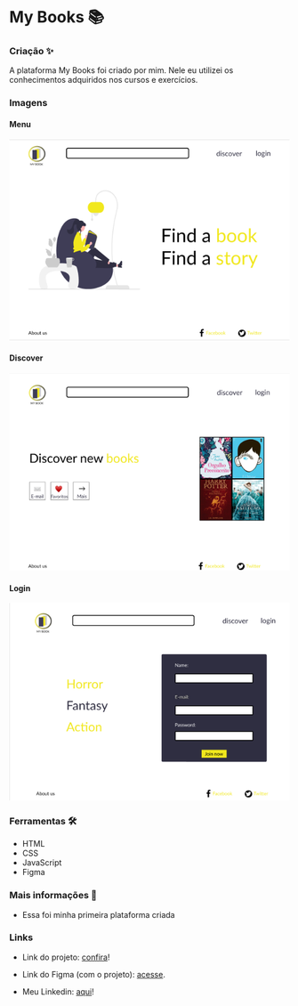 # My Books 📚
 
### Criação ✨
 
A plataforma My Books foi criado por mim. Nele eu utilizei os conhecimentos adquiridos nos cursos e exercícios. 

### Imagens

#### Menu

![Thumbnail:](https://github.com/suzanadossantos/my_books/blob/main/imagens_projeto/menu.png)

#### Discover

![Thumbnail:](https://github.com/suzanadossantos/my_books/blob/main/imagens_projeto/discover.png)

#### Login

![Thumbnail:](https://github.com/suzanadossantos/my_books/blob/main/imagens_projeto/login.png)

### Ferramentas 🛠️
 
- HTML
- CSS
- JavaScript
- Figma

### Mais informações 🤔

- Essa foi minha primeira plataforma criada

### Links

- Link do projeto: <a href="https://suzanadossantos.github.io/my_books">confira</a>!

- Link do Figma (com o projeto): <a href="https://www.figma.com/file/PpoPB4ZUYlaqxc6FguvtnO/my_books?node-id=0%3A1">acesse</a>.

- Meu Linkedin: <a href="https://www.linkedin.com/in/suzana-dos-santos-dev/">aqui</a>!
